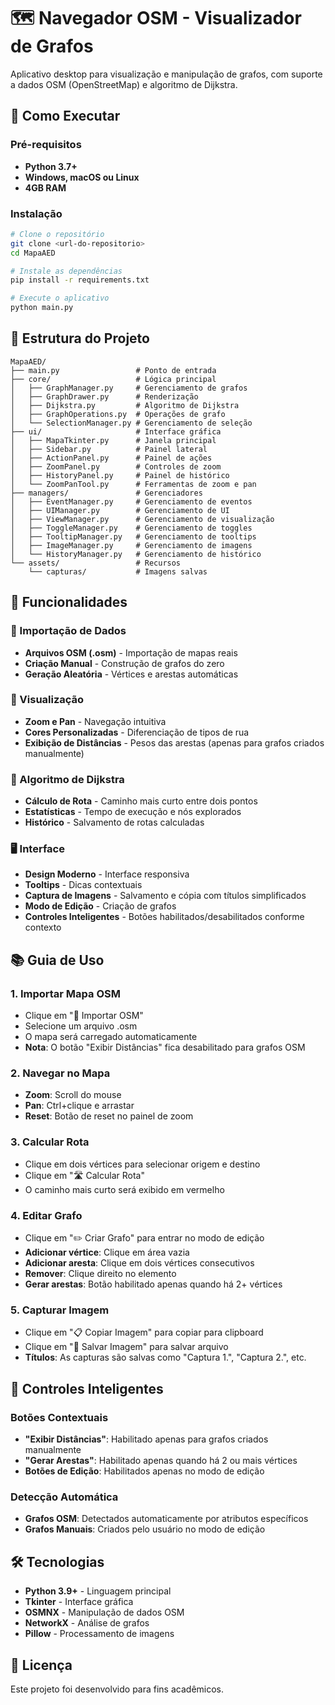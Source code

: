 # 🗺️ Navegador OSM - Visualizador de Grafos

Aplicativo desktop para visualização e manipulação de grafos, com suporte a dados OSM (OpenStreetMap) e algoritmo de Dijkstra.

## 🚀 Como Executar

### Pré-requisitos
- **Python 3.7+**
- **Windows, macOS ou Linux**
- **4GB RAM**

### Instalação
```bash
# Clone o repositório
git clone <url-do-repositorio>
cd MapaAED

# Instale as dependências
pip install -r requirements.txt

# Execute o aplicativo
python main.py
```

## 📁 Estrutura do Projeto

```
MapaAED/
├── main.py                 # Ponto de entrada
├── core/                   # Lógica principal
│   ├── GraphManager.py     # Gerenciamento de grafos
│   ├── GraphDrawer.py      # Renderização
│   ├── Dijkstra.py         # Algoritmo de Dijkstra
│   ├── GraphOperations.py  # Operações de grafo
│   └── SelectionManager.py # Gerenciamento de seleção
├── ui/                     # Interface gráfica
│   ├── MapaTkinter.py      # Janela principal
│   ├── Sidebar.py          # Painel lateral
│   ├── ActionPanel.py      # Painel de ações
│   ├── ZoomPanel.py        # Controles de zoom
│   ├── HistoryPanel.py     # Painel de histórico
│   └── ZoomPanTool.py      # Ferramentas de zoom e pan
├── managers/               # Gerenciadores
│   ├── EventManager.py     # Gerenciamento de eventos
│   ├── UIManager.py        # Gerenciamento de UI
│   ├── ViewManager.py      # Gerenciamento de visualização
│   ├── ToggleManager.py    # Gerenciamento de toggles
│   ├── TooltipManager.py   # Gerenciamento de tooltips
│   ├── ImageManager.py     # Gerenciamento de imagens
│   └── HistoryManager.py   # Gerenciamento de histórico
└── assets/                 # Recursos
    └── capturas/           # Imagens salvas
```

## 🎯 Funcionalidades

### 📂 Importação de Dados
- **Arquivos OSM (.osm)** - Importação de mapas reais
- **Criação Manual** - Construção de grafos do zero
- **Geração Aleatória** - Vértices e arestas automáticas

### 🎨 Visualização
- **Zoom e Pan** - Navegação intuitiva
- **Cores Personalizadas** - Diferenciação de tipos de rua
- **Exibição de Distâncias** - Pesos das arestas (apenas para grafos criados manualmente)

### 🧮 Algoritmo de Dijkstra
- **Cálculo de Rota** - Caminho mais curto entre dois pontos
- **Estatísticas** - Tempo de execução e nós explorados
- **Histórico** - Salvamento de rotas calculadas

### 🖥️ Interface
- **Design Moderno** - Interface responsiva
- **Tooltips** - Dicas contextuais
- **Captura de Imagens** - Salvamento e cópia com títulos simplificados
- **Modo de Edição** - Criação de grafos
- **Controles Inteligentes** - Botões habilitados/desabilitados conforme contexto

## 📚 Guia de Uso

### 1. Importar Mapa OSM
- Clique em "📂 Importar OSM"
- Selecione um arquivo .osm
- O mapa será carregado automaticamente
- **Nota**: O botão "Exibir Distâncias" fica desabilitado para grafos OSM

### 2. Navegar no Mapa
- **Zoom**: Scroll do mouse
- **Pan**: Ctrl+clique e arrastar
- **Reset**: Botão de reset no painel de zoom

### 3. Calcular Rota
- Clique em dois vértices para selecionar origem e destino
- Clique em "🛣️ Calcular Rota"
- O caminho mais curto será exibido em vermelho

### 4. Editar Grafo
- Clique em "✏️ Criar Grafo" para entrar no modo de edição
- **Adicionar vértice**: Clique em área vazia
- **Adicionar aresta**: Clique em dois vértices consecutivos
- **Remover**: Clique direito no elemento
- **Gerar arestas**: Botão habilitado apenas quando há 2+ vértices

### 5. Capturar Imagem
- Clique em "📋 Copiar Imagem" para copiar para clipboard
- Clique em "💾 Salvar Imagem" para salvar arquivo
- **Títulos**: As capturas são salvas como "Captura 1.", "Captura 2.", etc.

## 🔧 Controles Inteligentes

### Botões Contextuais
- **"Exibir Distâncias"**: Habilitado apenas para grafos criados manualmente
- **"Gerar Arestas"**: Habilitado apenas quando há 2 ou mais vértices
- **Botões de Edição**: Habilitados apenas no modo de edição

### Detecção Automática
- **Grafos OSM**: Detectados automaticamente por atributos específicos
- **Grafos Manuais**: Criados pelo usuário no modo de edição

## 🛠️ Tecnologias

- **Python 3.9+** - Linguagem principal
- **Tkinter** - Interface gráfica
- **OSMNX** - Manipulação de dados OSM
- **NetworkX** - Análise de grafos
- **Pillow** - Processamento de imagens

## 📝 Licença

Este projeto foi desenvolvido para fins acadêmicos. 